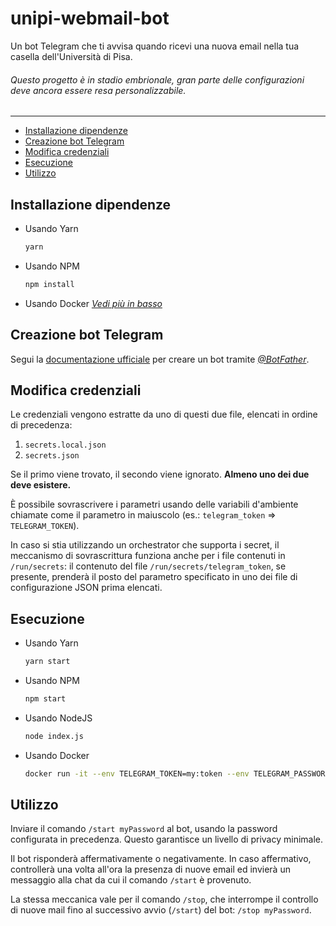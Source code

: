 # unipi-webmail-bot
Un bot Telegram che ti avvisa quando ricevi una nuova email nella tua casella dell'Università di Pisa.

###### Questo progetto è in stadio embrionale, gran parte delle configurazioni deve ancora essere resa personalizzabile.

---

- [Installazione dipendenze](#installazione-dipendenze)
- [Creazione bot Telegram](#creazione-bot-telegram)
- [Modifica credenziali](#modifica-credenziali)
- [Esecuzione](#esecuzione)
- [Utilizzo](#utilizzo)

## Installazione dipendenze

+ Usando Yarn
  ```bash
  yarn
  ```
+ Usando NPM
  ```bash
  npm install
  ```
+ Usando Docker
  _[Vedi più in basso](#esecuzione)_

## Creazione bot Telegram

Segui la [documentazione ufficiale](https://core.telegram.org/bots#6-botfather) per creare un bot tramite _[@BotFather](https://telegram.me/botfather)_.

## Modifica credenziali

Le credenziali vengono estratte da uno di questi due file, elencati in ordine di precedenza:

1. `secrets.local.json`
2. `secrets.json`

Se il primo viene trovato, il secondo viene ignorato. **Almeno uno dei due deve esistere.**

È possibile sovrascrivere i parametri usando delle variabili d'ambiente chiamate come il parametro in maiuscolo (es.: `telegram_token` ⇒ `TELEGRAM_TOKEN`).

In caso si stia utilizzando un orchestrator che supporta i secret, il meccanismo di sovrascrittura funziona anche per i file contenuti in `/run/secrets`: il contenuto del file `/run/secrets/telegram_token`, se presente, prenderà il posto del parametro specificato in uno dei file di configurazione JSON prima elencati.

## Esecuzione

+ Usando Yarn
  ```bash
  yarn start
  ```
+ Usando NPM
  ```bash
  npm start
  ```
+ Usando NodeJS
  ```bash
  node index.js
  ```
+ Usando Docker
  ```bash
  docker run -it --env TELEGRAM_TOKEN=my:token --env TELEGRAM_PASSWORD=foobar --env WEBMAIL_USERNAME=my.username --env WEBMAIL_PASSWORD=hunter2 nmaggioni/unipi-webmail-bot
  ```

## Utilizzo

Inviare il comando `/start myPassword` al bot, usando la password configurata in precedenza. Questo garantisce un livello di privacy minimale.

Il bot risponderà affermativamente o negativamente. In caso affermativo, controllerà una volta all'ora la presenza di nuove email ed invierà un messaggio alla chat da cui il comando `/start` è provenuto.

La stessa meccanica vale per il comando `/stop`, che interrompe il controllo di nuove mail fino al successivo avvio (`/start`) del bot: `/stop myPassword`.
